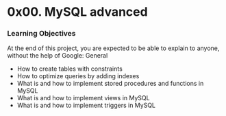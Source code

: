 # 0x00. MySQL advanced


### Learning Objectives

At the end of this project, you are expected to be able to explain to anyone, without the help of Google:
General

- How to create tables with constraints
- How to optimize queries by adding indexes
- What is and how to implement stored procedures and functions in MySQL
- What is and how to implement views in MySQL
- What is and how to implement triggers in MySQL
